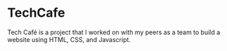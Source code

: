 # TechCafe
Tech Café is a project that I worked on with my peers as a team to build a website using HTML, CSS, and Javascript.
